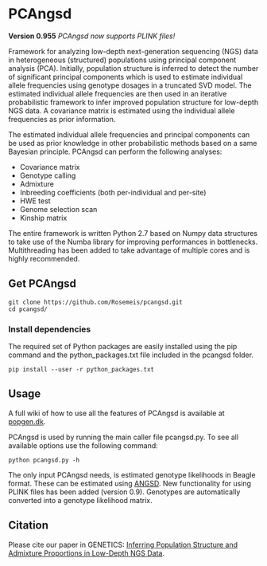# PCAngsd

**Version 0.955** 
*PCAngsd now supports PLINK files!*

Framework for analyzing low-depth next-generation sequencing (NGS) data in heterogeneous (structured) populations using principal component analysis (PCA). Initially, population structure is inferred to detect the number of significant principal components which is used to estimate individual allele frequencies using genotype dosages in a truncated SVD model. The estimated individual allele frequencies are then used in an iterative probabilistic framework to infer improved population structure for low-depth NGS data. A covariance matrix is estimated using the individual allele frequencies as prior information.

The estimated individual allele frequencies and principal components can be used as prior knowledge in other probabilistic methods based on a same Bayesian principle. PCAngsd can perform the following analyses: 

* Covariance matrix
* Genotype calling
* Admixture
* Inbreeding coefficients (both per-individual and per-site)
* HWE test
* Genome selection scan
* Kinship matrix

The entire framework is written Python 2.7 based on Numpy data structures to take use of the Numba library for improving performances in bottlenecks. Multithreading has been added to take advantage of multiple cores and is highly recommended.

## Get PCAngsd
```
git clone https://github.com/Rosemeis/pcangsd.git
cd pcangsd/
```

### Install dependencies
The required set of Python packages are easily installed using the pip command and the python_packages.txt file included in the pcangsd folder.
```
pip install --user -r python_packages.txt
```

## Usage
A full wiki of how to use all the features of PCAngsd is available at [popgen.dk](http://www.popgen.dk/software/index.php/PCAngsd). 

PCAngsd is used by running the main caller file pcangsd.py. To see all available options use the following command:
```
python pcangsd.py -h
```

The only input PCAngsd needs, is estimated genotype likelihoods in Beagle format. These can be estimated using [ANGSD](https://github.com/ANGSD/angsd).
New functionality for using PLINK files has been added (version 0.9). Genotypes are automatically converted into a genotype likelihood matrix.


## Citation
Please cite our paper in GENETICS:
[Inferring Population Structure and Admixture Proportions in Low-Depth NGS Data](http://www.genetics.org/content/210/2/719).
